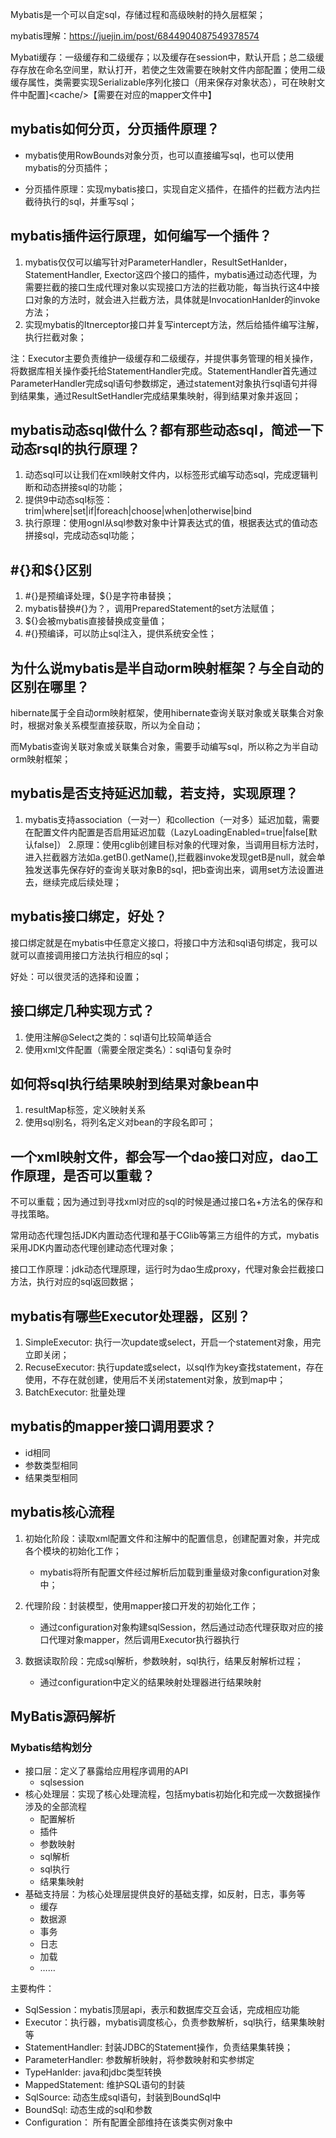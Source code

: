 Mybatis是一个可以自定sql，存储过程和高级映射的持久层框架；

mybatis理解：https://juejin.im/post/6844904087549378574

Mybati缓存：一级缓存和二级缓存；以及缓存在session中，默认开启；总二级缓存存放在命名空间里，默认打开，若使之生效需要在映射文件内部配置；使用二级缓存属性，类需要实现Serializable序列化接口（用来保存对象状态），可在映射文件中配置]\<cache/>【需要在对应的mapper文件中】


## mybatis如何分页，分页插件原理？

- mybatis使用RowBounds对象分页，也可以直接编写sql，也可以使用mybatis的分页插件；

- 分页插件原理：实现mybatis接口，实现自定义插件，在插件的拦截方法内拦截待执行的sql，并重写sql；

## mybatis插件运行原理，如何编写一个插件？

1. mybatis仅仅可以编写针对ParameterHandler，ResultSetHanlder，StatementHandler, Exector这四个接口的插件，mybatis通过动态代理，为需要拦截的接口生成代理对象以实现接口方法的拦截功能，每当执行这4中接口对象的方法时，就会进入拦截方法，具体就是InvocationHanlder的invoke方法；
2. 实现mybatis的Itnerceptor接口并复写intercept方法，然后给插件编写注解，执行拦截对象；

注：Executor主要负责维护一级缓存和二级缓存，并提供事务管理的相关操作，将数据库相关操作委托给StatementHandler完成。StatementHandler首先通过ParameterHandler完成sql语句参数绑定，通过statement对象执行sql语句并得到结果集，通过ResultSetHandler完成结果集映射，得到结果对象并返回；

## mybatis动态sql做什么？都有那些动态sql，简述一下动态rsql的执行原理？

1. 动态sql可以让我们在xml映射文件内，以标签形式编写动态sql，完成逻辑判断和动态拼接sql的功能；
2. 提供9中动态sql标签：trim|where|set|if|foreach|choose|when|otherwise|bind
3. 执行原理：使用ognl从sql参数对象中计算表达式的值，根据表达式的值动态拼接sql，完成动态sql功能；

## #{}和${}区别
1. #{}是预编译处理，${}是字符串替换；
2. mybatis替换#{}为？，调用PreparedStatement的set方法赋值；
3. ${}会被mybatis直接替换成变量值；
4. #{}预编译，可以防止sql注入，提供系统安全性；

## 为什么说mybatis是半自动orm映射框架？与全自动的区别在哪里？

hibernate属于全自动orm映射框架，使用hibernate查询关联对象或关联集合对象时，根据对象关系模型直接获取，所以为全自动；

而Mybatis查询关联对象或关联集合对象，需要手动编写sql，所以称之为半自动orm映射框架；

## mybatis是否支持延迟加载，若支持，实现原理？
1. mybatis支持association（一对一）和collection（一对多）延迟加载，需要在配置文件内配置是否启用延迟加载（LazyLoadingEnabled=true|false[默认false]）
2.原理：使用cglib创建目标对象的代理对象，当调用目标方法时，进入拦截器方法如a.getB().getName(),拦截器invoke发现getB是null，就会单独发送事先保存好的查询关联对象B的sql，把b查询出来，调用set方法设置进去，继续完成后续处理；

## mybatis接口绑定，好处？

接口绑定就是在mybatis中任意定义接口，将接口中方法和sql语句绑定，我可以就可以直接调用接口方法执行相应的sql；

好处：可以很灵活的选择和设置；

## 接口绑定几种实现方式？
1. 使用注解@Select之类的：sql语句比较简单适合
2. 使用xml文件配置（需要全限定类名）：sql语句复杂时

## 如何将sql执行结果映射到结果对象bean中
1. resultMap标签，定义映射关系
2. 使用sql别名，将列名定义对bean的字段名即可；

## 一个xml映射文件，都会写一个dao接口对应，dao工作原理，是否可以重载？

不可以重载；因为通过到寻找xml对应的sql的时候是通过接口名+方法名的保存和寻找策略。

常用动态代理包括JDK内置动态代理和基于CGlib等第三方组件的方式，mybatis采用JDK内置动态代理创建动态代理对象；

接口工作原理：jdk动态代理原理，运行时为dao生成proxy，代理对象会拦截接口方法，执行对应的sql返回数据；


## mybatis有哪些Executor处理器，区别？

1. SimpleExecutor: 执行一次update或select，开启一个statement对象，用完立即关闭；
2. RecuseExecutor: 执行update或select，以sql作为key查找statement，存在使用，不存在就创建，使用后不关闭statement对象，放到map中；
3. BatchExecutor: 批量处理

## mybatis的mapper接口调用要求？

- id相同
- 参数类型相同
- 结果类型相同

## mybatis核心流程
1. 初始化阶段：读取xml配置文件和注解中的配置信息，创建配置对象，并完成各个模块的初始化工作；
    - mybatis将所有配置文件经过解析后加载到重量级对象configuration对象中；

2. 代理阶段：封装模型，使用mapper接口开发的初始化工作；
    - 通过configuration对象构建sqlSession，然后通过动态代理获取对应的接口代理对象mapper，然后调用Executor执行器执行
3. 数据读取阶段：完成sql解析，参数映射，sql执行，结果反射解析过程；
    - 通过configuration中定义的结果映射处理器进行结果映射


## MyBatis源码解析

### Mybatis结构划分

- 接口层：定义了暴露给应用程序调用的API
    - sqlsession
- 核心处理层：实现了核心处理流程，包括mybatis初始化和完成一次数据操作涉及的全部流程
    - 配置解析
    - 插件
    - 参数映射
    - sql解析
    - sql执行
    - 结果集映射
- 基础支持层：为核心处理层提供良好的基础支撑，如反射，日志，事务等
    - 缓存
    - 数据源
    - 事务
    - 日志
    - 加载
    - ……
        
主要构件：
- SqlSession：mybatis顶层api，表示和数据库交互会话，完成相应功能
- Executor：执行器，mybatis调度核心，负责参数解析，sql执行，结果集映射等
- StatementHandler: 封装JDBC的Statement操作，负责结果集转换；
- ParameterHandler: 参数解析映射，将参数映射和实参绑定
- TypeHanlder: java和jdbc类型转换
- MappedStatement: 维护SQL语句的封装
- SqlSource: 动态生成sql语句，封装到BoundSql中
- BoundSql: 动态生成的sql和参数
- Configuration： 所有配置全部维持在该类实例对象中
